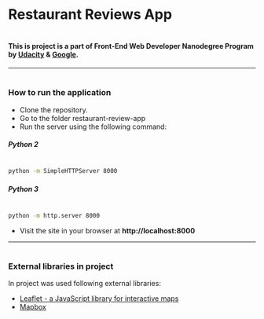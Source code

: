 # Restaurant Reviews App
#
#### This is project is a part of Front-End Web Developer Nanodegree Program by [Udacity](udacity.com) & [Google](google.com).


---
#
### How to run the application
- Clone the repository.
- Go to the folder restaurant-review-app
- Run the server using the following command:
##### Python 2
#
```sh
python -m SimpleHTTPServer 8000
```
##### Python 3
#
```sh
python -m http.server 8000
```

- Visit the site in your browser at **http://localhost:8000**
---
#
### External libraries in project
In project was used following external libraries:
- [Leaflet - a JavaScript library for interactive maps](https://leafletjs.com)
- [Mapbox](https://www.mapbox.com/)

